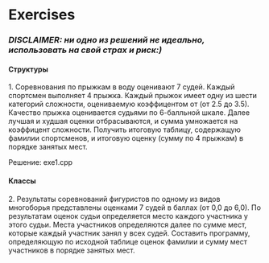 # Exercises
_<h3>DISCLAIMER: ни одно из решений не идеально, использовать на свой страх и риск:)</h3>_
<h4>Структуры</h4>
<p>1. Соревнования по прыжкам в воду оценивают 7 судей. Каждый спортсмен выполняет 4 прыжка. Каждый прыжок имеет одну из шести категорий сложности, оцениваемую коэффицентом от (от 2.5 до 3.5). Качество прыжка оценивается судьями по 6-балльной шкале. Далее лучшая и худшая оценки отбрасываются, и сумма умножается на коэффицент сложности. Получить итоговую таблицу, содержащую фамилии спортсменов, и итоговую оценку (сумму по 4 прыжкам) в порядке занятых мест.</p>
<p>Решение: exe1.cpp</p>
<h4>Классы</h4>
<p>2. Результаты соревнований фигуристов по одному из видов многоборья представлены оценками 7 судей в баллах (от 0,0 до 6,0). По результатам оценок судьи определяется место каждого участника у этого судьи. Места участников определяются далее по сумме мест, которые каждый участник занял у всех судей. Составить программу, определяющую по исходной таблице оценок фамилии и сумму мест участников в порядке занятых мест.</p>
